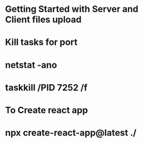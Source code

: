 # Getting Started with Server and Client files upload

# Kill tasks for port

# netstat -ano
# taskkill /PID 7252 /f

# To Create react app
# npx create-react-app@latest ./
